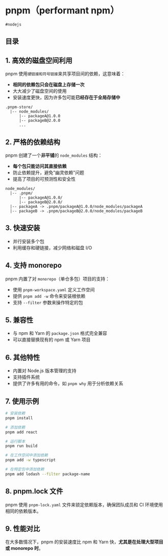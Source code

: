 
# pnpm（performant npm）

`#nodejs` 


## 目录
<!-- toc -->
 ## 1. 高效的磁盘空间利用 

pnpm 使用`硬链接和符号链接`来共享项目间的依赖，这意味着：

- **相同的依赖包只会在磁盘上存储一次**
- 大大减少了磁盘空间的使用
- 安装速度更快，因为许多包可能**已经存在于全局存储中**

```
.pnpm-store/
  |-- node_modules/
      |-- packageA@1.0.0
      |-- packageB@2.0.0
      ...
```

## 2. 严格的依赖结构

pnpm 创建了一个**非平铺**的 `node_modules` 结构：

- **每个包只能访问其直接依赖**
- 防止依赖提升，避免"幽灵依赖"问题
- 提高了项目的可预测性和安全性

``` hl:2
node_modules/
  |-- .pnpm/
      |-- packageA@1.0.0/
      |-- packageB@2.0.0/
  |-- packageA -> .pnpm/packageA@1.0.0/node_modules/packageA
  |-- packageB -> .pnpm/packageB@2.0.0/node_modules/packageB
```

## 3. 快速安装

- 并行安装多个包
- 利用缓存和硬链接，减少网络和磁盘 I/O

## 4. 支持 monorepo

pnpm 内置了对 `monorepo`（单仓多包）项目的支持：

- 使用 `pnpm-workspace.yaml` 定义工作空间
- 提供 `pnpm add -w` 命令来安装根依赖
- 支持 `--filter` 参数来操作特定的包

## 5. 兼容性

- 与 npm 和 Yarn 的 `package.json` 格式完全兼容
- 可以直接替换现有的 npm 或 Yarn 项目

## 6. 其他特性

- 内置对 Node.js 版本管理的支持
- 支持插件系统
- 提供了许多有用的命令，如 `pnpm why` 用于分析依赖关系

## 7. 使用示例

```bash
# 安装依赖
pnpm install

# 添加依赖
pnpm add react

# 运行脚本
pnpm run build

# 在工作空间中添加依赖
pnpm add -w typescript

# 在特定包中添加依赖
pnpm add lodash --filter package-name
```

## 8. pnpm.lock 文件

pnpm 使用 `pnpm-lock.yaml` 文件来锁定依赖版本，确保团队成员和 CI 环境使用相同的依赖版本。

## 9. 性能对比

在大多数情况下，pnpm 的安装速度比 npm 和 Yarn 快，**尤其是在处理大型项目或 monorepo 时**。

